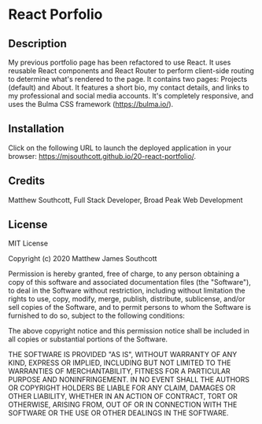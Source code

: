 # React Porfolio

## Description

My previous portfolio page has been refactored to use React. It uses reusable React components and React Router to perform client-side routing to determine what's rendered to the page. It contains two pages: Projects (default) and About. It features a short bio, my contact details, and links to my professional and social media accounts. It's completely responsive, and uses the Bulma CSS framework (https://bulma.io/).

## Installation

Click on the following URL to launch the deployed application in your browser: https://mjsouthcott.github.io/20-react-portfolio/.

## Credits

Matthew Southcott, Full Stack Developer, Broad Peak Web Development

## License

MIT License

Copyright (c) 2020 Matthew James Southcott

Permission is hereby granted, free of charge, to any person obtaining a copy
of this software and associated documentation files (the "Software"), to deal
in the Software without restriction, including without limitation the rights
to use, copy, modify, merge, publish, distribute, sublicense, and/or sell
copies of the Software, and to permit persons to whom the Software is
furnished to do so, subject to the following conditions:

The above copyright notice and this permission notice shall be included in all
copies or substantial portions of the Software.

THE SOFTWARE IS PROVIDED "AS IS", WITHOUT WARRANTY OF ANY KIND, EXPRESS OR
IMPLIED, INCLUDING BUT NOT LIMITED TO THE WARRANTIES OF MERCHANTABILITY,
FITNESS FOR A PARTICULAR PURPOSE AND NONINFRINGEMENT. IN NO EVENT SHALL THE
AUTHORS OR COPYRIGHT HOLDERS BE LIABLE FOR ANY CLAIM, DAMAGES OR OTHER
LIABILITY, WHETHER IN AN ACTION OF CONTRACT, TORT OR OTHERWISE, ARISING FROM,
OUT OF OR IN CONNECTION WITH THE SOFTWARE OR THE USE OR OTHER DEALINGS IN THE
SOFTWARE.

